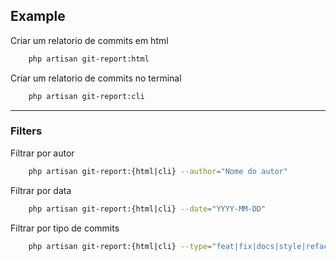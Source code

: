 ## Example

Criar um relatorio de commits em html
```sh
    php artisan git-report:html
```

Criar um relatorio de commits no terminal
```sh
    php artisan git-report:cli
```

---

### Filters

Filtrar por autor
```sh
    php artisan git-report:{html|cli} --author="Nome do autor"
```

Filtrar por data
```sh
    php artisan git-report:{html|cli} --date="YYYY-MM-DD"
```

Filtrar por tipo de commits
```sh
    php artisan git-report:{html|cli} --type="feat|fix|docs|style|refactor|test|chore"
```